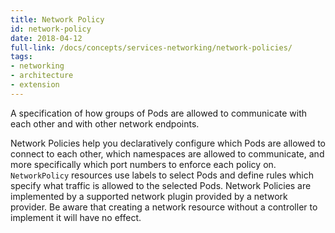 ```yaml
---
title: Network Policy
id: network-policy
date: 2018-04-12
full-link: /docs/concepts/services-networking/network-policies/
tags:
- networking
- architecture
- extension 
---
```

 A specification of how groups of Pods are allowed to communicate with each other and with other network endpoints.

<!--more--> 

Network Policies help you declaratively configure which Pods are allowed to connect to each other, which namespaces are allowed to communicate, and more specifically which port numbers to enforce each policy on. `NetworkPolicy` resources use labels to select Pods and define rules which specify what traffic is allowed to the selected Pods. Network Policies are implemented by a supported network plugin provided by a network provider. Be aware that creating a network resource without a controller to implement it will have no effect.

